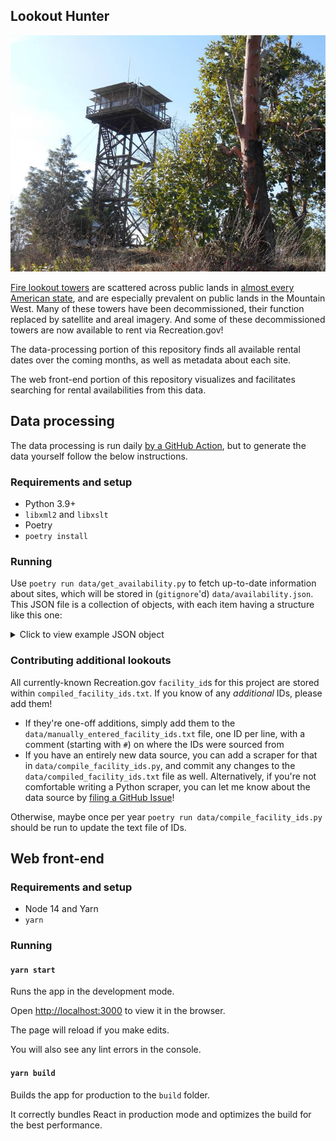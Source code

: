 Lookout Hunter
---

![](lookout.jpg)

[Fire lookout towers](https://en.wikipedia.org/wiki/Fire_lookout_tower) are scattered across public lands in [almost every American state](http://www.nhlr.org/lookouts/), and are especially prevalent on public lands in the Mountain West. Many of these towers have been decommissioned, their function replaced by satellite and areal imagery. And some of these decommissioned towers are now available to rent via Recreation.gov!

The data-processing portion of this repository finds all available rental dates over the coming months, as well as metadata about each site.

The web front-end portion of this repository visualizes and facilitates searching for rental availabilities from this data.

## Data processing

The data processing is run daily [by a GitHub Action](https://github.com/mileswwatkins/lookout_hunter/actions/workflows/get-availability.yml), but to generate the data yourself follow the below instructions.

### Requirements and setup

- Python 3.9+
- `libxml2` and `libxslt`
- Poetry
- `poetry install`

### Running

Use `poetry run data/get_availability.py` to fetch up-to-date information about sites, which will be stored in (`gitignore`'d) `data/availability.json`. This JSON file is a collection of objects, with each item having a structure like this one:

<details>
<summary>Click to view example JSON object</summary>

```json
{
    "metadata": {
        "activities": [
            "Photography",
            "Hunting",
            "Camping",
            "Mountain Biking",
            "Backpacking",
            "Hiking"
        ],
        "alternate_names": "MONU,MONUMENT,PEAK,LOOKOUT,LEWIS AND CLARK NF - FS",
        "campsites": [
            "71072"
        ],
        "cancellation_description": "",
        "facility_description_map": {
            "Facilities": "The rustic lookout has two beds with mattresses, two propane lanterns, a table and chairs and a propane cooking stove. Pots, pans, dishes and utensils are included but are limited. A vault toilet is about 100 feet from the structure. \n  \nNo water, electricity or plumbing is available. Recommended items to bring include drinking water, bedding, flashlights, food, small propane canisters, firewood, matches and a cooler.  ( Click here ) for more cabin details.",
            "Natural Features": "The lookout sits at 7,395 feet in elevation, offering views of Monument Ridge and Strawberry Ridge. The surrounding region is a dense coniferous forest with fir, spruce and pine trees. \n  \nLewis and Clark National Forest has many miles of streams and fishing opportunities. Native wildlife includes black bears, mule-deer, white-tailed deer, elk, bald eagles, mountain lions and other species.",
            "Overview": "Monument Peak Lookout offers guests an impressive yet rustic room with a view. The lookout, built in 1936 by the Civilian Conservation Corps, is perched atop Monument Peak, boasting spectacular 360 degree views of the Little Belt Mountains. The lookout was once used to spot forest fires but was left unused since the 1970s. In 1999, the lookout was removed from its 50 foot pole, restored and placed on a short, solid foundation for public rental use. \nA high clearance vehicle is recommended, as the 2 miles of road leading up to the cabin are rough and rocky. During wet conditions the entie road may be muddy and often times slippery.  \nThe Lookout/Cabin is avaialble for rental between June 1 and Novemebr 30 and is closed for the remainder of the year .",
            "Recreation": "Small and big game hunting is popular in the area. Hiking, OHVing and wildlife viewing are also enjoyed. "
        },
        "facility_directions": "From Great Falls, go east on U.S. Highway 87/89 about 22 miles (just past Belt) and turn right (south) at the rest area onto U.S. Highway 89 (heading toward Monarch and Neihart). Go about 9.5 miles and turn right on County Road 340. Drive 8 miles to the junction with Road 349 and turn left (south), then drive 4.3 miles to Forest Road 839 and turn right (south). Go 8.5 miles and turn right on Road 268. Drive 3.5 miles to the lookout.\n<br/><br/>\nSnowmobiles, cross-country skis or snowshoes are required for access during most of the winter.",
        "facility_email": "",
        "facility_id": "234428",
        "facility_latitude": 46.9977778,
        "facility_longitude": -111.0983333,
        "facility_name": "MONUMENT PEAK LOOKOUT",
        "facility_phone": "406-632-4391",
        "facility_rules": {
            "maxConsecutiveStay": {
                "description": "",
                "end_date": "0001-01-01T00:00:00Z",
                "secondary_value": "",
                "start_date": "0001-01-01T00:00:00Z",
                "units": "consecutive days",
                "value": 14
            },
            "reservationCutOff": {
                "description": "",
                "end_date": "2100-01-01T00:00:00Z",
                "secondary_value": "",
                "start_date": "0001-01-01T00:00:00Z",
                "units": "",
                "value": 0
            }
        },
        "links": [
            {
                "title": "Montana State Tourism",
                "url": "http://www.visitmt.com"
            },
            {
                "title": "Montana State Road Conditions",
                "url": "http://www.mdt.mt.gov"
            }
        ],
        "notices": [
            " The cabin sleeps two people, however, two additional tents are allowed at the site (accommodating another four people). The whole facility can only provide enough room and service for six people total. Exceeding this limit is grounds for eviction without refund.",
            "No water, electricity or plumbing available",
            "Bring firewood; although there is some firewood in the area if visitors are willing to gather it",
            "<p>Clean lookout and grounds prior to departure; a fee may be charged if additional clean-up is needed. Check out time 11:00 AM.</p>\n",
            "<p>Road to the lookout is rough the last 4 miles; a high clearance vehicle is recommended. First 2 weeks of June and the month of Oct. may be walk in, due to snow conditions.</p>\n",
            "In winter, access is limited to snowmobile, cross country skiing or snowshoeing; trail is not groomed",
            "Window shutters are heavy and usually require two people to open and lock in place; hardhats are available for safety purposes while opening the shutters",
            "Flies are abundant; visitors may need to sweep up dead flies upon arrival",
            "Pets are not allowed in the cabin at any time, but can be kept outside in a kennel or on a six-foot or less leash. Users are responsible for removing all pet food and droppings from rental site prior to departure.",
            "<b>Don't Move Firewood:</b> Prevent the spread of tree-killing pests by obtaining firewood near your destination and burning it on-site. For more information visit <a href=\"http://www.dontmovefirewood.org/\" rel=\"nofollow\"> dontmovefirewood.org.</a>"
        ],
        "org_code": "FS",
        "parent_asset_id": "1018"
    },
    "attributes": {
        "details": {
            "Max Num of People": 2,
            "Checkout Time": "2:00 PM",
            "Checkin Time": "2:00 PM",
            "Min Num of People": 1,
            "Max Vehicle Length": 0,
            "Max Num of Vehicles": 0,
            "Cabin Heating": "Wood"
        },
        "amenities": []
    },
    "images": [
        {
            "mime_type": "image/jpeg",
            "height": 338,
            "width": 450,
            "url": "https://cdn.recreation.gov/public/2018/08/16/19/16/a93b11c6-1216-462b-9e52-ab37b5e0d95f_450.jpg",
            "description": "",
            "credits": ""
        },
        {
            "mime_type": "image/jpeg",
            "height": 338,
            "width": 450,
            "url": "https://cdn.recreation.gov/public/2018/08/16/19/14/64830375-f9b1-46fe-a09e-a5bcbff37d2b_450.jpg",
            "description": "",
            "credits": ""
        },
        {
            "mime_type": "image/jpeg",
            "height": 920,
            "width": 1600,
            "url": "https://cdn.recreation.gov/public/2018/07/27/20/36/54aa1716-1217-4d4b-9065-02d5fe03bc99_1600.jpg",
            "description": "",
            "credits": ""
        }
    ],
    "cell_coverage": [
        {
            "average_rating": 4,
            "carrier": "Verizon",
            "number_of_ratings": 1
        },
        {
            "average_rating": 3,
            "carrier": "AT&T",
            "number_of_ratings": 1
        }
    ],
    "rate": 45,
    "availability": {
        "2022-06-15": false,
        "2022-06-16": false,
        "2022-06-17": false,
        "2022-06-18": false,
        "2022-06-19": false,
        "2022-06-20": false,
        "2022-06-21": false,
        "2022-06-22": false,
        "2022-06-23": false,
        "2022-06-24": false,
        "2022-06-25": false,
        "2022-06-26": false,
        "2022-06-27": false,
        "2022-06-28": false,
        "2022-06-29": false,
        "2022-06-30": false,
        "2022-07-01": false,
        "2022-07-02": false,
        "2022-07-03": false,
        "2022-07-04": false,
        "2022-07-05": false,
        "2022-07-06": false,
        "2022-07-07": false,
        "2022-07-08": false,
        "2022-07-09": false,
        "2022-07-10": false,
        "2022-07-11": false,
        "2022-07-12": false,
        "2022-07-13": false,
        "2022-07-14": false,
        "2022-07-15": false,
        "2022-07-16": false,
        "2022-07-17": false,
        "2022-07-18": false,
        "2022-07-19": false,
        "2022-07-20": false,
        "2022-07-21": false,
        "2022-07-22": false,
        "2022-07-23": false,
        "2022-07-24": false,
        "2022-07-25": false,
        "2022-07-26": false,
        "2022-07-27": false,
        "2022-07-28": false,
        "2022-07-29": false,
        "2022-07-30": false,
        "2022-07-31": true,
        "2022-08-01": false,
        "2022-08-02": false,
        "2022-08-03": false,
        "2022-08-04": false,
        "2022-08-05": false,
        "2022-08-06": false,
        "2022-08-07": false,
        "2022-08-08": false,
        "2022-08-09": false,
        "2022-08-10": false,
        "2022-08-11": false,
        "2022-08-12": false,
        "2022-08-13": false,
        "2022-08-14": false,
        "2022-08-15": false,
        "2022-08-16": false,
        "2022-08-17": false,
        "2022-08-18": false,
        "2022-08-22": false,
        "2022-08-23": false,
        "2022-08-24": false,
        "2022-08-25": false,
        "2022-08-26": false,
        "2022-08-27": false,
        "2022-08-28": false,
        "2022-08-29": false,
        "2022-08-30": true,
        "2022-08-31": true,
        "2022-09-01": true,
        "2022-09-02": false,
        "2022-09-03": false,
        "2022-09-04": false,
        "2022-09-05": false,
        "2022-09-06": false,
        "2022-09-07": false,
        "2022-09-08": false,
        "2022-09-09": false,
        "2022-09-10": false,
        "2022-09-11": false,
        "2022-09-12": true,
        "2022-09-13": true,
        "2022-09-14": true,
        "2022-09-15": true,
        "2022-09-16": false,
        "2022-09-17": false,
        "2022-09-18": true,
        "2022-09-19": true,
        "2022-09-20": false,
        "2022-09-21": false,
        "2022-09-22": false,
        "2022-09-23": false,
        "2022-09-24": false,
        "2022-09-25": false,
        "2022-09-26": false,
        "2022-09-27": false,
        "2022-09-28": false,
        "2022-09-29": false,
        "2022-09-30": false
    }
}
```
</details>

### Contributing additional lookouts

All currently-known Recreation.gov `facility_id`s for this project are stored within `compiled_facility_ids.txt`. If you know of any _additional_ IDs, please add them!

- If they're one-off additions, simply add them to the `data/manually_entered_facility_ids.txt` file, one ID per line, with a comment (starting with `#`) on where the IDs were sourced from
- If you have an entirely new data source, you can add a scraper for that in `data/compile_facility_ids.py`, and commit any changes to the `data/compiled_facility_ids.txt` file as well. Alternatively, if you're not comfortable writing a Python scraper, you can let me know about the data source by [filing a GitHub Issue](https://github.com/mileswwatkins/lookout_hunter/issues)!

Otherwise, maybe once per year `poetry run data/compile_facility_ids.py` should be run to update the text file of IDs.

## Web front-end

### Requirements and setup

- Node 14 and Yarn
- `yarn`

### Running

#### `yarn start`

Runs the app in the development mode.

Open [http://localhost:3000](http://localhost:3000) to view it in the browser.

The page will reload if you make edits.

You will also see any lint errors in the console.

#### `yarn build`

Builds the app for production to the `build` folder.

It correctly bundles React in production mode and optimizes the build for the best performance.
